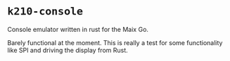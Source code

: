 # `k210-console`

Console emulator written in rust for the Maix Go.

Barely functional at the moment. This is really a test for some functionality
like SPI and driving the display from Rust.
